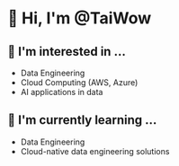# 👋 Hi, I'm @TaiWow

## 👀 I'm interested in ...
- Data Engineering
- Cloud Computing (AWS, Azure)
- AI applications in data

## 🌱 I'm currently learning ...
- Data Engineering 
- Cloud-native data engineering solutions





